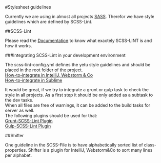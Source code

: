 #Stylesheet guidelines

Currently we are using in almost all projects [SASS](http://sass-lang.com/). Therefor we have style guidelines which are defined by SCSS-Lint.

##SCSS-Lint

Please read the [Documentation](https://github.com/causes/scss-lint) to know what exactely SCSS-LINT is and how it works.

###Integrating SCSS-Lint in your development environment

The scss-lint-config.yml defines the yetu style guidelines and should be placed in the root folder of the project.   
[How-to-integrate in IntelliJ, Webstorm & Co](https://github.com/idok/scss-lint-plugin)   
[How-to-integrate in Sublime](https://sublime.wbond.net/packages/SublimeLinter-contrib-scss-lint)

It would be great, if we try to integrate a grunt or gulp task to check the style in all projects. As a first step it 
should be only added as a subtask to the dev tasks.  
When all files are free of warnings, it can be added to the build tasks for server as well.  
The following plugins should be used for that:  
[Grunt-SCSS-Lint Plugin](https://www.npmjs.org/package/grunt-scss-lint)  
[Gulp-SCSS-Lint Plugin](https://www.npmjs.org/package/gulp-scss-lint) 

##Shifter

One guideline in the SCSS-File is to have alphabetically sorted list of class-properties.
Shifter is a plugin for IntelliJ, Webstorm&Co to sort many lines per alphabet.

